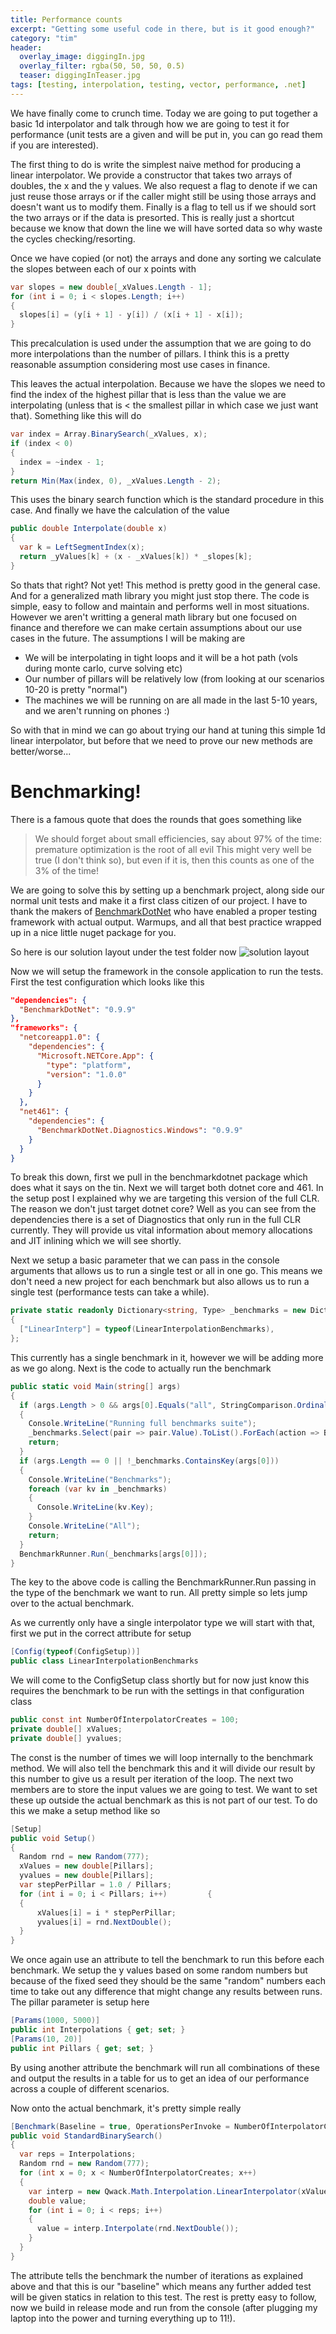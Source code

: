 ```yaml
---
title: Performance counts
excerpt: "Getting some useful code in there, but is it good enough?"
category: "tim"
header:
  overlay_image: diggingIn.jpg
  overlay_filter: rgba(50, 50, 50, 0.5)
  teaser: diggingInTeaser.jpg
tags: [testing, interpolation, testing, vector, performance, .net]
---
```


We have finally come to crunch time. Today we are going to put together a basic 1d interpolator and talk through how
we are going to test it for performance (unit tests are a given and will be put in, you can go read them if you are interested).

The first thing to do is write the simplest naive method for producing a linear interpolator. We provide a constructor that takes
two arrays of doubles, the x and the y values. We also request a flag to denote if we can just reuse those arrays or if the caller
might still be using those arrays and doesn't want us to modify them. Finally is a flag to tell us if we should sort the two arrays
or if the data is presorted. This is really just a shortcut because we know that down the line we will have sorted data so why waste
the cycles checking/resorting.

Once we have copied (or not) the arrays and done any sorting we calculate the slopes between each of our x points with

``` csharp
var slopes = new double[_xValues.Length - 1];
for (int i = 0; i < slopes.Length; i++)
{
  slopes[i] = (y[i + 1] - y[i]) / (x[i + 1] - x[i]);
}
```

This precalculation is used under the assumption that we are going to do more interpolations than the number of pillars. I think
this is a pretty reasonable assumption considering most use cases in finance.

This leaves the actual interpolation. Because we have the slopes we need to find the index of the highest pillar that is less than
the value we are interpolating (unless that is < the smallest pillar in which case we just want that). Something like this will do

``` csharp
var index = Array.BinarySearch(_xValues, x);
if (index < 0)
{
  index = ~index - 1;
}
return Min(Max(index, 0), _xValues.Length - 2);
```

This uses the binary search function which is the standard procedure in this case. And finally we have the calculation of the value

``` csharp
public double Interpolate(double x)
{
  var k = LeftSegmentIndex(x);
  return _yValues[k] + (x - _xValues[k]) * _slopes[k];
}
```

So thats that right? Not yet! This method is pretty good in the general case. And for a generalized math library you might just stop
there. The code is simple, easy to follow and maintain and performs well in most situations. However we aren't writting a general 
math library but one focused on finance and therefore we can make certain assumptions about our use cases in the future. The 
assumptions I will be making are

* We will be interpolating in tight loops and it will be a hot path (vols during monte carlo, curve solving etc)
* Our number of pillars will be relatively low (from looking at our scenarios 10-20 is pretty "normal")
* The machines we will be running on are all made in the last 5-10 years, and we aren't running on phones :)

So with that in mind we can go about trying our hand at tuning this simple 1d linear interpolator, but before that we need to prove
our new methods are better/worse...

# Benchmarking!

There is a famous quote that does the rounds that goes something like
> We should forget about small efficiencies, say about 97% of the time: premature optimization is the root of all evil
This might very well be true (I don't think so), but even if it is, then this counts as one of the 3% of the time!

We are going to solve this by setting up a benchmark project, along side our normal unit tests and make it a first class citizen of our project.
I have to thank the makers of [BenchmarkDotNet](https://github.com/PerfDotNet/BenchmarkDotNet) who have enabled a proper testing
framework with actual output. Warmups, and all that best practice wrapped up in a nice little nuget package for you.

So here is our solution layout under the test folder now
![solution layout](/images/PerformanceCounts/Testfolder.png)

Now we will setup the framework in the console application to run the tests. First the test configuration which looks like this

``` json
"dependencies": {
  "BenchmarkDotNet": "0.9.9"
},
"frameworks": {
  "netcoreapp1.0": {
    "dependencies": {
      "Microsoft.NETCore.App": {
        "type": "platform",
        "version": "1.0.0"
      }
    }
  },
  "net461": {
    "dependencies": {
      "BenchmarkDotNet.Diagnostics.Windows": "0.9.9"
    }
  }
}
```

To break this down, first we pull in the benchmarkdotnet package which does what it says on the tin. Next we will target both 
dotnet core and 461. In the setup post I explained why we are targeting this version of the full CLR. The reason we don't just 
target dotnet core? Well as you can see from the dependencies there is a set of Diagnostics that only run in the full CLR currently.
They will provide us vital information about memory allocations and JIT inlining which we will see shortly.

Next we setup a basic parameter that we can pass in the console arguments that allows us to run a single test or all in one go. This means
we don't need a new project for each benchmark but also allows us to run a single test (performance tests can take a while).

``` csharp
private static readonly Dictionary<string, Type> _benchmarks = new Dictionary<string, Type>(StringComparer.OrdinalIgnoreCase)
{
  ["LinearInterp"] = typeof(LinearInterpolationBenchmarks),
};
```

This currently has a single benchmark in it, however we will be adding more as we go along. Next is the code to actually run the benchmark

``` csharp
public static void Main(string[] args)
{
  if (args.Length > 0 && args[0].Equals("all", StringComparison.OrdinalIgnoreCase))
  {
    Console.WriteLine("Running full benchmarks suite");
    _benchmarks.Select(pair => pair.Value).ToList().ForEach(action => BenchmarkRunner.Run(action));
    return;
  }
  if (args.Length == 0 || !_benchmarks.ContainsKey(args[0]))
  {
    Console.WriteLine("Benchmarks");
    foreach (var kv in _benchmarks)
    {
      Console.WriteLine(kv.Key);
    }
    Console.WriteLine("All");
    return;
  }
  BenchmarkRunner.Run(_benchmarks[args[0]]);
}
```

The key to the above code is calling the BenchmarkRunner.Run passing in the type of the benchmark we want to run. All pretty simple
so lets jump over to the actual benchmark.

As we currently only have a single interpolator type we will start with that, first we put in the correct attribute for setup

``` csharp
[Config(typeof(ConfigSetup))]
public class LinearInterpolationBenchmarks
```

We will come to the ConfigSetup class shortly but for now just know this requires the benchmark to be run with the settings in that
configuration class

``` csharp
public const int NumberOfInterpolatorCreates = 100;
private double[] xValues;
private double[] yvalues;
```

The const is the number of times we will loop internally to the benchmark method. We will also tell the benchmark this and it will
divide our result by this number to give us a result per iteration of the loop. The next two members are to store the input values
we are going to test. We want to set these up outside the actual benchmark as this is not part of our test. To do this we make a 
setup method like so

``` csharp
[Setup]
public void Setup()
{
  Random rnd = new Random(777);
  xValues = new double[Pillars];
  yvalues = new double[Pillars];
  var stepPerPillar = 1.0 / Pillars;
  for (int i = 0; i < Pillars; i++)         {
  {
      xValues[i] = i * stepPerPillar;
      yvalues[i] = rnd.NextDouble();
  }
}
```
We once again use an attribute to tell the benchmark to run this before each benchmark. We setup the y values based on some random 
numbers but because of the fixed seed they should be the same "random" numbers each time to take out any difference that might change
any results between runs. The pillar parameter is setup here

``` csharp
[Params(1000, 5000)]
public int Interpolations { get; set; }
[Params(10, 20)]
public int Pillars { get; set; }
```

By using another attribute the benchmark will run all combinations of these and output the results in a table for us to get an idea
of our performance across a couple of different scenarios.

Now onto the actual benchmark, it's pretty simple really 

``` csharp
[Benchmark(Baseline = true, OperationsPerInvoke = NumberOfInterpolatorCreates)]
public void StandardBinarySearch()
{
  var reps = Interpolations;
  Random rnd = new Random(777);
  for (int x = 0; x < NumberOfInterpolatorCreates; x++)
  {
    var interp = new Qwack.Math.Interpolation.LinearInterpolator(xValues, yvalues, true, true);
    double value;
    for (int i = 0; i < reps; i++)
    {
      value = interp.Interpolate(rnd.NextDouble());
    }
  }
}
```

The attribute tells the benchmark the number of iterations as explained above and that this is our "baseline" which means any further
added test will be given statics in relation to this test. The rest is pretty easy to follow, now we build in release mode and run from
the console (after plugging my laptop into the power and turning everything up to 11!).

     